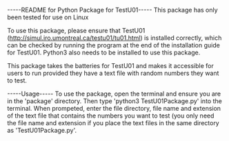 -----README for Python Package for TestU01-----
This package has only been tested for use on Linux

To use this package, please ensure that TestU01 (http://simul.iro.umontreal.ca/testu01/tu01.html) is installed correctly, which can be checked by running the program at the end of the installation guide for TestU01. Python3 also needs to be installed to use this package.

This package takes the batteries for TestU01 and makes it accessible for users to run provided they have a text file with random numbers they want to test.

-----Usage-----
To use the package, open the terminal and ensure you are in the 'package' directory. Then type 'python3 TestU01Package.py' into the terminal. When prompeted, enter the file directory, file name and extension of the text file that contains the numbers you want to test (you only need the file name and extension if you place the text files in the same directory as 'TestU01Package.py'.
